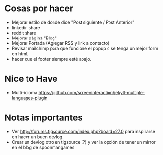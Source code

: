 # Cosas por hacer

* Mejorar estilo de donde dice "Post siguiente / Post Anterior"
* linkedin share
* reddit share
* Mejorar página "Blog"
* Mejorar Portada (Agregar RSS y link a contacto)
* Revisar mailchimp para que funcione el popup o se tenga un mejor form en html.
* hacer que el footer siempre esté abajo.


# Nice to Have

* Multi-idioma https://github.com/screeninteraction/jekyll-multiple-languages-plugin

# Notas importantes

* Ver http://forums.tigsource.com/index.php?board=27.0 para inspirarse en hacer un buen devlog.
* Crear un devlog otro en tigsource (?) y ver la opción de tener un mirror en el blog de spoonmangames
